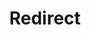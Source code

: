 ﻿---
layout: src/layouts/Redirect.astro
title: Redirect
redirect: /docs/octopus-rest-api/cli/octopus-worker-ssh-list
pubDate:  2023-01-01
navSearch: false
navSitemap: false
navMenu: false
---
